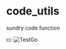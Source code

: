 # code_utils


sundry code function


ci:
![TestGo](https://github.com/hyperxcode/code_utils/workflows/TestGo/badge.svg)
